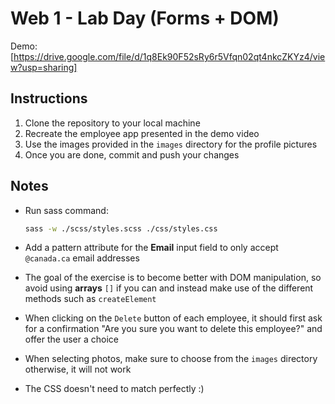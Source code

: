# Web 1 - Lab Day (Forms + DOM)

Demo: [https://drive.google.com/file/d/1q8Ek90F52sRy6r5Vfqn02qt4nkcZKYz4/view?usp=sharing]

## Instructions

1. Clone the repository to your local machine
2. Recreate the employee app presented in the demo video
3. Use the images provided in the `images` directory for the profile pictures
4. Once you are done, commit and push your changes

## Notes

- Run sass command:

  ```bash
  sass -w ./scss/styles.scss ./css/styles.css
  ```

- Add a pattern attribute for the **Email** input field to only accept `@canada.ca` email addresses
- The goal of the exercise is to become better with DOM manipulation, so avoid using **arrays** `[]` if you can and instead make use of the different methods such as `createElement`
- When clicking on the `Delete` button of each employee, it should first ask for a confirmation "Are you sure you want to delete this employee?" and offer the user a choice
- When selecting photos, make sure to choose from the `images` directory otherwise, it will not work
- The CSS doesn't need to match perfectly :)
